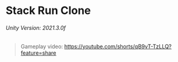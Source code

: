 # Stack Run Clone

###### Unity Version: 2021.3.0f
>Gameplay video: https://youtube.com/shorts/qB9vT-TzLLQ?feature=share
